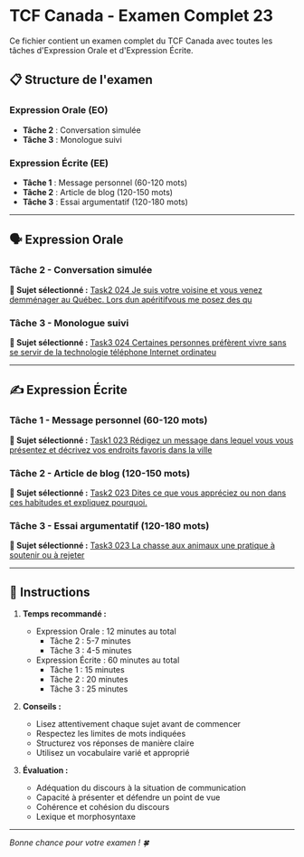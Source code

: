 # TCF Canada - Examen Complet 23

Ce fichier contient un examen complet du TCF Canada avec toutes les tâches d'Expression Orale et d'Expression Écrite.

## 📋 Structure de l'examen

### Expression Orale (EO)
- **Tâche 2** : Conversation simulée
- **Tâche 3** : Monologue suivi

### Expression Écrite (EE)  
- **Tâche 1** : Message personnel (60-120 mots)
- **Tâche 2** : Article de blog (120-150 mots)
- **Tâche 3** : Essai argumentatif (120-180 mots)

---

## 🗣️ Expression Orale

### Tâche 2 - Conversation simulée

**📄 Sujet sélectionné :** [Task2 024 Je suis votre voisine et vous venez demménager au Québec. Lors dun apéritifvous me posez des qu](../tcf_canada/eo/task2/task2_024_Je_suis_votre_voisine_et_vous_venez_demménager_au_Québec._Lors_dun_apéritifvous_me_posez_des_qu.md)

### Tâche 3 - Monologue suivi

**📄 Sujet sélectionné :** [Task3 024 Certaines personnes préfèrent vivre sans se servir de la technologie téléphone Internet ordinateu](../tcf_canada/eo/task3/task3_024_Certaines_personnes_préfèrent_vivre_sans_se_servir_de_la_technologie_téléphone_Internet_ordinateu.md)

---

## ✍️ Expression Écrite

### Tâche 1 - Message personnel (60-120 mots)

**📄 Sujet sélectionné :** [Task1 023 Rédigez un message dans lequel vous vous présentez et décrivez vos endroits favoris dans la ville](../tcf_canada/ee/task1/task1_023_Rédigez_un_message_dans_lequel_vous_vous_présentez_et_décrivez_vos_endroits_favoris_dans_la_ville.md)

### Tâche 2 - Article de blog (120-150 mots)

**📄 Sujet sélectionné :** [Task2 023 Dites ce que vous appréciez ou non dans ces habitudes et expliquez pourquoi.](../tcf_canada/ee/task2/task2_023_Dites_ce_que_vous_appréciez_ou_non_dans_ces_habitudes_et_expliquez_pourquoi..md)

### Tâche 3 - Essai argumentatif (120-180 mots)

**📄 Sujet sélectionné :** [Task3 023 La chasse aux animaux une pratique à soutenir ou à rejeter](../tcf_canada/ee/task3/task3_023_La_chasse_aux_animaux_une_pratique_à_soutenir_ou_à_rejeter.md)

---

## 📝 Instructions

1. **Temps recommandé :**
   - Expression Orale : 12 minutes au total
     - Tâche 2 : 5-7 minutes
     - Tâche 3 : 4-5 minutes
   - Expression Écrite : 60 minutes au total
     - Tâche 1 : 15 minutes
     - Tâche 2 : 20 minutes  
     - Tâche 3 : 25 minutes

2. **Conseils :**
   - Lisez attentivement chaque sujet avant de commencer
   - Respectez les limites de mots indiquées
   - Structurez vos réponses de manière claire
   - Utilisez un vocabulaire varié et approprié

3. **Évaluation :**
   - Adéquation du discours à la situation de communication
   - Capacité à présenter et défendre un point de vue
   - Cohérence et cohésion du discours
   - Lexique et morphosyntaxe

---

*Bonne chance pour votre examen ! 🍀*

